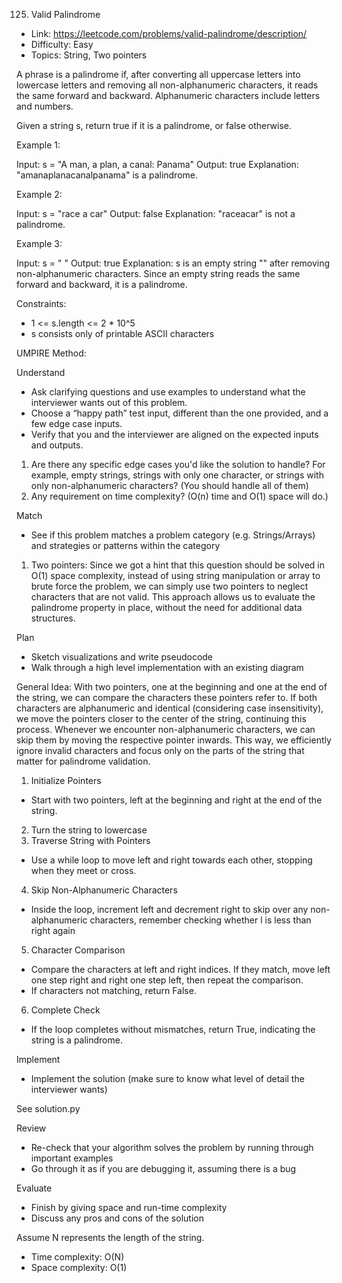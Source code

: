 125. Valid Palindrome

- Link: https://leetcode.com/problems/valid-palindrome/description/
- Difficulty: Easy
- Topics: String, Two pointers

A phrase is a palindrome if, after converting all uppercase letters into lowercase letters and removing all non-alphanumeric characters, it reads the same forward and backward. Alphanumeric characters include letters and numbers.

Given a string s, return true if it is a palindrome, or false otherwise.


Example 1:

Input: s = "A man, a plan, a canal: Panama"
Output: true
Explanation: "amanaplanacanalpanama" is a palindrome.

Example 2:

Input: s = "race a car"
Output: false
Explanation: "raceacar" is not a palindrome.

Example 3:

Input: s = " "
Output: true
Explanation: s is an empty string "" after removing non-alphanumeric characters.
Since an empty string reads the same forward and backward, it is a palindrome.


Constraints:

* 1 <= s.length <= 2 * 10^5
* s consists only of printable ASCII characters


UMPIRE Method:

Understand

- Ask clarifying questions and use examples to understand what the interviewer wants out of this problem.
- Choose a “happy path” test input, different than the one provided, and a few edge case inputs.
- Verify that you and the interviewer are aligned on the expected inputs and outputs.

1. Are there any specific edge cases you'd like the solution to handle? For example, empty strings, strings with only one character, or strings with only non-alphanumeric characters? (You should handle all of them)
2. Any requirement on time complexity? (O(n) time and O(1) space will do.)

Match 

- See if this problem matches a problem category (e.g. Strings/Arrays) and strategies or patterns within the category

1. Two pointers: Since we got a hint that this question should be solved in O(1) space complexity, instead of using string manipulation or array to brute force the problem, we can simply use two pointers to neglect characters that are not valid. This approach allows us to evaluate the palindrome property in place, without the need for additional data structures.

Plan 

- Sketch visualizations and write pseudocode
- Walk through a high level implementation with an existing diagram

General Idea: With two pointers, one at the beginning and one at the end of the string, we can compare the characters these pointers refer to. If both characters are alphanumeric and identical (considering case insensitivity), we move the pointers closer to the center of the string, continuing this process. Whenever we encounter non-alphanumeric characters, we can skip them by moving the respective pointer inwards. This way, we efficiently ignore invalid characters and focus only on the parts of the string that matter for palindrome validation.

1. Initialize Pointers
- Start with two pointers, left at the beginning and right at the end of the string.
2. Turn the string to lowercase
3. Traverse String with Pointers
- Use a while loop to move left and right towards each other, stopping when they meet or cross.
4. Skip Non-Alphanumeric Characters
- Inside the loop, increment left and decrement right to skip over any non-alphanumeric characters, remember checking whether l is less than right again 
5. Character Comparison
- Compare the characters at left and right indices. If they match, move left one step right and right one step left, then repeat the comparison.
- If characters not matching, return False.
6. Complete Check
- If the loop completes without mismatches, return True, indicating the string is a palindrome.

    
Implement 

- Implement the solution (make sure to know what level of detail the interviewer wants)

See solution.py

Review

- Re-check that your algorithm solves the problem by running through important examples
- Go through it as if you are debugging it, assuming there is a bug

Evaluate 

- Finish by giving space and run-time complexity
- Discuss any pros and cons of the solution

Assume N represents the length of the string.
- Time complexity: O(N)
- Space complexity: O(1)

